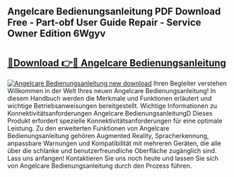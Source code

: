 ## Angelcare Bedienungsanleitung PDF Download Free - Part-obf User Guide Repair - Service Owner Edition 6Wgyv

# <h2><a href="http://df4i7ob.blite.top/?on=Angelcare+Bedienungsanleitung">🔗Download 👉🔴 Angelcare Bedienungsanleitung</a></h2>

[![Angelcare Bedienungsanleitung new download](https://i.imgur.com/lujVjoI.png)](http://df4i7ob.blite.top/?on=Angelcare+Bedienungsanleitung)
Ihren Begleiter verstehen Willkommen in der Welt Ihres neuen Angelcare Bedienungsanleitung! In diesem Handbuch werden die Merkmale und Funktionen erläutert und wichtige Betriebsanweisungen bereitgestellt. Wichtige Informationen zu Konnektivitätsanforderungen Angelcare BedienungsanleitungD Dieses Produkt erfordert spezielle Konnektivitätsanforderungen für eine optimale Leistung. Zu den erweiterten Funktionen von Angelcare Bedienungsanleitung gehören Augmented Reality, Spracherkennung, anpassbare Warnungen und Kompatibilität mit mehreren Geräten, die alle über die schlanke und benutzerfreundliche Oberfläche zugänglich sind. Lass uns anfangen! Kontaktieren Sie uns noch heute und lassen Sie sich von Angelcare Bedienungsanleitung durch den Prozess führen.
